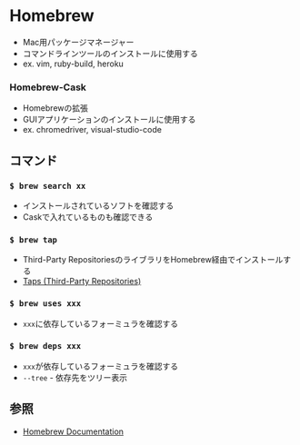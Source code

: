# Homebrew
- Mac用パッケージマネージャー
- コマンドラインツールのインストールに使用する
- ex. vim, ruby-build, heroku

### Homebrew-Cask
- Homebrewの拡張
- GUIアプリケーションのインストールに使用する
- ex. chromedriver, visual-studio-code

## コマンド
### `$ brew search xx`
- インストールされているソフトを確認する
- Caskで入れているものも確認できる

### `$ brew tap`
- Third-Party RepositoriesのライブラリをHomebrew経由でインストールする
- [Taps (Third-Party Repositories)](https://docs.brew.sh/Taps)

### `$ brew uses xxx`
- `xxx`に依存しているフォーミュラを確認する

### `$ brew deps xxx`
- `xxx`が依存しているフォーミュラを確認する
- `--tree` - 依存先をツリー表示

## 参照
- [Homebrew Documentation](https://docs.brew.sh/)
